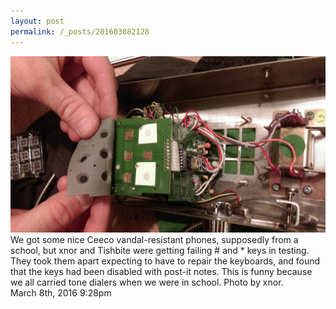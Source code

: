```yaml
---
layout: post
permalink: /_posts/201603082128
---
```


<img src="/images/blog/140728737859.jpg"/>
<div class="caption">We got some nice Ceeco vandal-resistant phones, supposedly from a school, but xnor and Tishbite were getting failing # and * keys in testing. They took them apart expecting to have to repair the keyboards, and found that the keys had been disabled with post-it notes. This is funny because we all carried tone dialers when we were in school. Photo by xnor.

 </div>

<div id="footer">
<span id="timestamp"> March 8th, 2016 9:28pm </span>
</div>
